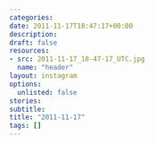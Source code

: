 ```yaml
---
categories:
date: 2011-11-17T18:47:17+00:00
description:
draft: false
resources:
- src: 2011-11-17_18-47-17_UTC.jpg
  name: "header"
layout: instagram
options:
  unlisted: false
stories:
subtitle:
title: "2011-11-17"
tags: []
---
```


 
